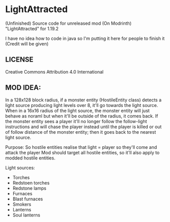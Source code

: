 # LightAttracted
(Unfinished) Source code for unreleased mod (On Modrinth) "LightAttracted" for 1.19.2

I have no idea how to code in java so I'm putting it here for people to finish it (Credit will be given)

## LICENSE
Creative Commons Attribution 4.0 International

## MOD IDEA:
In a 128x128 block radius, if a monster entity (HostileEntity class) detects a light source producing light levels over 8, it'll go towards the light source.
When in a 16x16 radius of the light source, the monster entity will just behave as noraml but when it'll be outside of the radius, it comes back.
If the monster entity sees a player it'll no longer follow the follow-light instructions and will chase the player instead until the player is killed or out of follow distance of the monster entity; then it goes back to the nearest light source.

Purpose: So hostile entities realise that light = player so they'll come and attack the player
Mod should target all hostile entities, so it'll also apply to modded hostile entities.

Light sources:
- Torches
- Redstoen torches
- Redstone lamps
- Furnaces
- Blast furnaces
- Smokers
- Lanterns
- Soul lanterns

